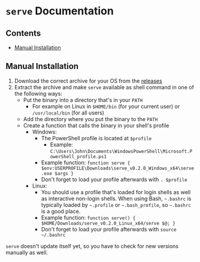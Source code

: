 `serve` Documentation
=====================

Contents
---------

- [Manual Installation](#manual-installation)

Manual Installation
-------------------

1. Download the correct archive for your OS from the [releases](https://github.com/philippgille/serve/releases)
2. Extract the archive and make `serve` available as shell command in one of the following ways:
    - Put the binary into a directory that's in your `PATH`
        - For example on Linux in `$HOME/bin` (for your current user) or `/usr/local/bin` (for all users)
    - Add the directory where you put the binary to the `PATH`
    - Create a function that calls the binary in your shell's profile
        - Windows:
            - The PowerShell profile is located at `$profile`
                - Example: `C:\Users\John\Documents\WindowsPowerShell\Microsoft.PowerShell_profile.ps1`
            - Example function: `function serve { $env:USERPROFILE\Downloads\serve_v0.2.0_Windows_x64\serve.exe $args }`
            - Don't forget to load your profile afterwards with `. $profile`
        - Linux:
            - You should use a profile that's loaded for login shells as well as interactive non-login shells. When using Bash, `~.bashrc` is typically loaded by `~.profile` or `~.bash_profile`, so `~.bashrc` is a good place.
            - Example function: `function serve() { $HOME/Downloads/serve_v0.2.0_Linux_x64/serve $@; }`
            - Don't forget to load your profile afterwards with `source ~/.bashrc`

`serve` doesn't update itself yet, so you have to check for new versions manually as well.
